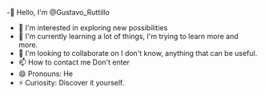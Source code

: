 -👋 Hello, I'm @Gustavo_Ruttillo
- 👀 I'm interested in exploring new possibilities
- 🌱 I'm currently learning a lot of things, I'm trying to learn more and more.
- 💞️ I'm looking to collaborate on I don't know, anything that can be useful.
- 📫 How to contact me Don't enter
- 😄 Pronouns: He
- ⚡ Curiosity: Discover it yourself.

<!---
Ockblack/Ockblack is a ✨ special ✨ repository because its `README.md` (this file) appears on your GitHub profile.
You can click the Preview link to take a look at your changes.
--->
